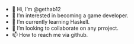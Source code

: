 - 👋 Hi, I’m @gethab12
- 👀 I’m interested in becoming a game developer.
- 🌱 I’m currently learning Haskell.
- 💞️ I’m looking to collaborate on any prroject.
- 📫 How to reach me via github. 

<!---
gethab12/gethab12 is a ✨ special ✨ repository because its `README.md` (this file) appears on your GitHub profile.
You can click the Preview link to take a look at your changes.
--->

